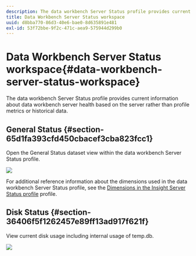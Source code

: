 ```yaml
---
description: The data workbench Server Status profile provides current information about data workbench server health based on the server rather than profile metrics or historical data.
title: Data Workbench Server Status workspace
uuid: d8bba770-86d3-40e6-bae0-8d635891e481
exl-id: 53f72bbe-9f2c-471c-aea9-575944d299b0
---
```

# Data Workbench Server Status workspace{#data-workbench-server-status-workspace}

The data workbench Server Status profile provides current information about data workbench server health based on the server rather than profile metrics or historical data.

## General Status {#section-65d1fa393cfd450cbacef3cba823fcc1}

Open the General Status dataset view within the data workbench Server Status profile.

![](assets/Managing_Server_Status.png)

For additional reference information about the dimensions used in the data workbench Server Status profile, see the [Dimensions in the Insight Server Status profile](../../../home/monitoring-installation/monitoring-appendix/monitoring-servers-profile.md#concept-8cbeb91e99bc42e2b52b22d551423f8a) profile.

## Disk Status {#section-36406f5f1262457e89ff13ad917f621f}

View current disk usage including internal usage of temp.db. 

![](assets/Managing_Server_DiskStatus.png)
